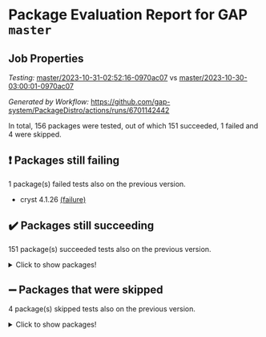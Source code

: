 # Package Evaluation Report for GAP `master`

## Job Properties

*Testing:* [master/2023-10-31-02:52:16-0970ac07](https://github.com/gap-system/PackageDistro/blob/data/reports/master/2023-10-31-02:52:16-0970ac07) vs [master/2023-10-30-03:00:01-0970ac07](https://github.com/gap-system/PackageDistro/blob/data/reports/master/2023-10-30-03:00:01-0970ac07)

*Generated by Workflow:* https://github.com/gap-system/PackageDistro/actions/runs/6701142442

In total, 156 packages were tested, out of which 151 succeeded, 1 failed and 4 were skipped.

## :exclamation: Packages still failing

1 package(s) failed tests also on the previous version.
- cryst 4.1.26 [(failure)](https://github.com/gap-system/PackageDistro/actions/runs/6701142442/job/18208557741)

## :heavy_check_mark: Packages still succeeding

151 package(s) succeeded tests also on the previous version.
<details><summary>Click to show packages!</summary>

- 4ti2interface 2023.02-04 [(success)](https://github.com/gap-system/PackageDistro/actions/runs/6701142442/job/18208552980)
- ace 5.6.2 [(success)](https://github.com/gap-system/PackageDistro/actions/runs/6701142442/job/18208553096)
- aclib 1.3.2 [(success)](https://github.com/gap-system/PackageDistro/actions/runs/6701142442/job/18208553197)
- agt 0.3.1 [(success)](https://github.com/gap-system/PackageDistro/actions/runs/6701142442/job/18208553282)
- alnuth 3.2.1 [(success)](https://github.com/gap-system/PackageDistro/actions/runs/6701142442/job/18208553363)
- anupq 3.3.0 [(success)](https://github.com/gap-system/PackageDistro/actions/runs/6701142442/job/18208553471)
- atlasrep 2.1.7 [(success)](https://github.com/gap-system/PackageDistro/actions/runs/6701142442/job/18208553573)
- autodoc 2023.06.19 [(success)](https://github.com/gap-system/PackageDistro/actions/runs/6701142442/job/18208553712)
- automata 1.15 [(success)](https://github.com/gap-system/PackageDistro/actions/runs/6701142442/job/18208554839)
- automgrp 1.3.2 [(success)](https://github.com/gap-system/PackageDistro/actions/runs/6701142442/job/18208555061)
- autpgrp 1.11 [(success)](https://github.com/gap-system/PackageDistro/actions/runs/6701142442/job/18208555205)
- cap 2023.10-07 [(success)](https://github.com/gap-system/PackageDistro/actions/runs/6701142442/job/18208555694)
- caratinterface 2.3.5 [(success)](https://github.com/gap-system/PackageDistro/actions/runs/6701142442/job/18208556123)
- cddinterface 2022.11.01 [(success)](https://github.com/gap-system/PackageDistro/actions/runs/6701142442/job/18208556470)
- circle 1.6.6 [(success)](https://github.com/gap-system/PackageDistro/actions/runs/6701142442/job/18208556582)
- classicpres 1.22 [(success)](https://github.com/gap-system/PackageDistro/actions/runs/6701142442/job/18208556703)
- cohomolo 1.6.11 [(success)](https://github.com/gap-system/PackageDistro/actions/runs/6701142442/job/18208556854)
- congruence 1.2.5 [(success)](https://github.com/gap-system/PackageDistro/actions/runs/6701142442/job/18208557001)
- corelg 1.56 [(success)](https://github.com/gap-system/PackageDistro/actions/runs/6701142442/job/18208557161)
- crime 1.6 [(success)](https://github.com/gap-system/PackageDistro/actions/runs/6701142442/job/18208557322)
- crisp 1.4.6 [(success)](https://github.com/gap-system/PackageDistro/actions/runs/6701142442/job/18208557474)
- crypting 0.10.4 [(success)](https://github.com/gap-system/PackageDistro/actions/runs/6701142442/job/18208557618)
- crystcat 1.1.10 [(success)](https://github.com/gap-system/PackageDistro/actions/runs/6701142442/job/18208557919)
- ctbllib 1.3.6 [(success)](https://github.com/gap-system/PackageDistro/actions/runs/6701142442/job/18208558072)
- cubefree 1.19 [(success)](https://github.com/gap-system/PackageDistro/actions/runs/6701142442/job/18208558226)
- curlinterface 2.3.2 [(success)](https://github.com/gap-system/PackageDistro/actions/runs/6701142442/job/18208558367)
- cvec 2.8.1 [(success)](https://github.com/gap-system/PackageDistro/actions/runs/6701142442/job/18208558525)
- datastructures 0.3.0 [(success)](https://github.com/gap-system/PackageDistro/actions/runs/6701142442/job/18208558745)
- deepthought 1.0.6 [(success)](https://github.com/gap-system/PackageDistro/actions/runs/6701142442/job/18208558959)
- design 1.8 [(success)](https://github.com/gap-system/PackageDistro/actions/runs/6701142442/job/18208559141)
- difsets 2.3.1 [(success)](https://github.com/gap-system/PackageDistro/actions/runs/6701142442/job/18208559301)
- digraphs 1.6.3 [(success)](https://github.com/gap-system/PackageDistro/actions/runs/6701142442/job/18208559471)
- edim 1.3.7 [(success)](https://github.com/gap-system/PackageDistro/actions/runs/6701142442/job/18208559634)
- example 4.3.4 [(success)](https://github.com/gap-system/PackageDistro/actions/runs/6701142442/job/18208559939)
- examplesforhomalg 2023.10-01 [(success)](https://github.com/gap-system/PackageDistro/actions/runs/6701142442/job/18208560047)
- factint 1.6.3 [(success)](https://github.com/gap-system/PackageDistro/actions/runs/6701142442/job/18208560205)
- ferret 1.0.9 [(success)](https://github.com/gap-system/PackageDistro/actions/runs/6701142442/job/18208560372)
- fga 1.5.0 [(success)](https://github.com/gap-system/PackageDistro/actions/runs/6701142442/job/18208560558)
- fining 1.5.6 [(success)](https://github.com/gap-system/PackageDistro/actions/runs/6701142442/job/18208560771)
- float 1.0.3 [(success)](https://github.com/gap-system/PackageDistro/actions/runs/6701142442/job/18208560930)
- format 1.4.3 [(success)](https://github.com/gap-system/PackageDistro/actions/runs/6701142442/job/18208561113)
- forms 1.2.9 [(success)](https://github.com/gap-system/PackageDistro/actions/runs/6701142442/job/18208561272)
- fplsa 1.2.6 [(success)](https://github.com/gap-system/PackageDistro/actions/runs/6701142442/job/18208561434)
- fr 2.4.12 [(success)](https://github.com/gap-system/PackageDistro/actions/runs/6701142442/job/18208561567)
- francy 2.0.3 [(success)](https://github.com/gap-system/PackageDistro/actions/runs/6701142442/job/18208561736)
- fwtree 1.3 [(success)](https://github.com/gap-system/PackageDistro/actions/runs/6701142442/job/18208561941)
- gapdoc 1.6.6 [(success)](https://github.com/gap-system/PackageDistro/actions/runs/6701142442/job/18208562091)
- gauss 2023.02-04 [(success)](https://github.com/gap-system/PackageDistro/actions/runs/6701142442/job/18208562287)
- gaussforhomalg 2023.10-01 [(success)](https://github.com/gap-system/PackageDistro/actions/runs/6701142442/job/18208562443)
- gbnp 1.0.5 [(success)](https://github.com/gap-system/PackageDistro/actions/runs/6701142442/job/18208562597)
- generalizedmorphismsforcap 2023.08-02 [(success)](https://github.com/gap-system/PackageDistro/actions/runs/6701142442/job/18208562731)
- genss 1.6.8 [(success)](https://github.com/gap-system/PackageDistro/actions/runs/6701142442/job/18208562885)
- gradedmodules 2023.09-01 [(success)](https://github.com/gap-system/PackageDistro/actions/runs/6701142442/job/18208563040)
- gradedringforhomalg 2023.08-01 [(success)](https://github.com/gap-system/PackageDistro/actions/runs/6701142442/job/18208563167)
- grape 4.9.0 [(success)](https://github.com/gap-system/PackageDistro/actions/runs/6701142442/job/18208563280)
- groupoids 1.73 [(success)](https://github.com/gap-system/PackageDistro/actions/runs/6701142442/job/18208563386)
- grpconst 2.6.4 [(success)](https://github.com/gap-system/PackageDistro/actions/runs/6701142442/job/18208563505)
- guarana 0.96.3 [(success)](https://github.com/gap-system/PackageDistro/actions/runs/6701142442/job/18208563660)
- guava 3.18 [(success)](https://github.com/gap-system/PackageDistro/actions/runs/6701142442/job/18208563772)
- hap 1.60 [(success)](https://github.com/gap-system/PackageDistro/actions/runs/6701142442/job/18208563871)
- hapcryst 0.1.15 [(success)](https://github.com/gap-system/PackageDistro/actions/runs/6701142442/job/18208563969)
- hecke 1.5.3 [(success)](https://github.com/gap-system/PackageDistro/actions/runs/6701142442/job/18208564068)
- help 3.5 [(success)](https://github.com/gap-system/PackageDistro/actions/runs/6701142442/job/18208564189)
- homalg 2023.10-01 [(success)](https://github.com/gap-system/PackageDistro/actions/runs/6701142442/job/18208564300)
- homalgtocas 2023.08-01 [(success)](https://github.com/gap-system/PackageDistro/actions/runs/6701142442/job/18208564401)
- idrel 2.45 [(success)](https://github.com/gap-system/PackageDistro/actions/runs/6701142442/job/18208564513)
- images 1.3.1 [(success)](https://github.com/gap-system/PackageDistro/actions/runs/6701142442/job/18208564601)
- intpic 0.3.0 [(success)](https://github.com/gap-system/PackageDistro/actions/runs/6701142442/job/18208564704)
- io 4.8.2 [(success)](https://github.com/gap-system/PackageDistro/actions/runs/6701142442/job/18208564790)
- io_forhomalg 2023.02-04 [(success)](https://github.com/gap-system/PackageDistro/actions/runs/6701142442/job/18208564895)
- irredsol 1.4.4 [(success)](https://github.com/gap-system/PackageDistro/actions/runs/6701142442/job/18208564993)
- json 2.1.1 [(success)](https://github.com/gap-system/PackageDistro/actions/runs/6701142442/job/18208565085)
- jupyterkernel 1.5.0 [(success)](https://github.com/gap-system/PackageDistro/actions/runs/6701142442/job/18208565185)
- jupyterviz 1.5.6 [(success)](https://github.com/gap-system/PackageDistro/actions/runs/6701142442/job/18208565291)
- kan 1.36 [(success)](https://github.com/gap-system/PackageDistro/actions/runs/6701142442/job/18208565388)
- kbmag 1.5.11 [(success)](https://github.com/gap-system/PackageDistro/actions/runs/6701142442/job/18208565502)
- laguna 3.9.6 [(success)](https://github.com/gap-system/PackageDistro/actions/runs/6701142442/job/18208565592)
- liealgdb 2.2.1 [(success)](https://github.com/gap-system/PackageDistro/actions/runs/6701142442/job/18208565681)
- liepring 2.8 [(success)](https://github.com/gap-system/PackageDistro/actions/runs/6701142442/job/18208565803)
- liering 2.4.2 [(success)](https://github.com/gap-system/PackageDistro/actions/runs/6701142442/job/18208565895)
- linearalgebraforcap 2023.10-04 [(success)](https://github.com/gap-system/PackageDistro/actions/runs/6701142442/job/18208565983)
- localizeringforhomalg 2023.10-01 [(success)](https://github.com/gap-system/PackageDistro/actions/runs/6701142442/job/18208566084)
- loops 3.4.3 [(success)](https://github.com/gap-system/PackageDistro/actions/runs/6701142442/job/18208566180)
- lpres 1.0.3 [(success)](https://github.com/gap-system/PackageDistro/actions/runs/6701142442/job/18208566257)
- majoranaalgebras 1.5.1 [(success)](https://github.com/gap-system/PackageDistro/actions/runs/6701142442/job/18208566359)
- mapclass 1.4.6 [(success)](https://github.com/gap-system/PackageDistro/actions/runs/6701142442/job/18208566458)
- matgrp 0.70 [(success)](https://github.com/gap-system/PackageDistro/actions/runs/6701142442/job/18208566586)
- matricesforhomalg 2023.10-01 [(success)](https://github.com/gap-system/PackageDistro/actions/runs/6701142442/job/18208566711)
- modisom 2.5.4 [(success)](https://github.com/gap-system/PackageDistro/actions/runs/6701142442/job/18208566839)
- modulepresentationsforcap 2023.10-01 [(success)](https://github.com/gap-system/PackageDistro/actions/runs/6701142442/job/18208566956)
- modules 2023.10-01 [(success)](https://github.com/gap-system/PackageDistro/actions/runs/6701142442/job/18208567053)
- monoidalcategories 2023.10-01 [(success)](https://github.com/gap-system/PackageDistro/actions/runs/6701142442/job/18208567153)
- nconvex 2022.09-01 [(success)](https://github.com/gap-system/PackageDistro/actions/runs/6701142442/job/18208567268)
- nilmat 1.4.2 [(success)](https://github.com/gap-system/PackageDistro/actions/runs/6701142442/job/18208567358)
- nock 1.5 [(success)](https://github.com/gap-system/PackageDistro/actions/runs/6701142442/job/18208567469)
- normalizinterface 1.3.6 [(success)](https://github.com/gap-system/PackageDistro/actions/runs/6701142442/job/18208567564)
- nq 2.5.10 [(success)](https://github.com/gap-system/PackageDistro/actions/runs/6701142442/job/18208567700)
- numericalsgps 1.3.1 [(success)](https://github.com/gap-system/PackageDistro/actions/runs/6701142442/job/18208567832)
- openmath 11.5.3 [(success)](https://github.com/gap-system/PackageDistro/actions/runs/6701142442/job/18208567943)
- orb 4.9.0 [(success)](https://github.com/gap-system/PackageDistro/actions/runs/6701142442/job/18208568044)
- packagemanager 1.4.1 [(success)](https://github.com/gap-system/PackageDistro/actions/runs/6701142442/job/18208568147)
- patternclass 2.4.3 [(success)](https://github.com/gap-system/PackageDistro/actions/runs/6701142442/job/18208568259)
- permut 2.0.4 [(success)](https://github.com/gap-system/PackageDistro/actions/runs/6701142442/job/18208568372)
- polenta 1.3.10 [(success)](https://github.com/gap-system/PackageDistro/actions/runs/6701142442/job/18208568496)
- polymaking 0.8.7 [(success)](https://github.com/gap-system/PackageDistro/actions/runs/6701142442/job/18208568608)
- primgrp 3.4.4 [(success)](https://github.com/gap-system/PackageDistro/actions/runs/6701142442/job/18208568724)
- profiling 2.5.4 [(success)](https://github.com/gap-system/PackageDistro/actions/runs/6701142442/job/18208568876)
- qpa 1.34 [(success)](https://github.com/gap-system/PackageDistro/actions/runs/6701142442/job/18208569024)
- quagroup 1.8.3 [(success)](https://github.com/gap-system/PackageDistro/actions/runs/6701142442/job/18208569149)
- radiroot 2.9 [(success)](https://github.com/gap-system/PackageDistro/actions/runs/6701142442/job/18208569270)
- rcwa 4.7.1 [(success)](https://github.com/gap-system/PackageDistro/actions/runs/6701142442/job/18208569402)
- rds 1.8 [(success)](https://github.com/gap-system/PackageDistro/actions/runs/6701142442/job/18208569545)
- recog 1.4.2 [(success)](https://github.com/gap-system/PackageDistro/actions/runs/6701142442/job/18208569692)
- repndecomp 1.3.0 [(success)](https://github.com/gap-system/PackageDistro/actions/runs/6701142442/job/18208569834)
- repsn 3.1.1 [(success)](https://github.com/gap-system/PackageDistro/actions/runs/6701142442/job/18208569953)
- resclasses 4.7.3 [(success)](https://github.com/gap-system/PackageDistro/actions/runs/6701142442/job/18208570098)
- ringsforhomalg 2023.09-01 [(success)](https://github.com/gap-system/PackageDistro/actions/runs/6701142442/job/18208570239)
- sco 2023.08-01 [(success)](https://github.com/gap-system/PackageDistro/actions/runs/6701142442/job/18208570382)
- scscp 2.4.1 [(success)](https://github.com/gap-system/PackageDistro/actions/runs/6701142442/job/18208570509)
- semigroups 5.3.2 [(success)](https://github.com/gap-system/PackageDistro/actions/runs/6701142442/job/18208570635)
- sglppow 2.3 [(success)](https://github.com/gap-system/PackageDistro/actions/runs/6701142442/job/18208570769)
- sgpviz 0.999.5 [(success)](https://github.com/gap-system/PackageDistro/actions/runs/6701142442/job/18208570889)
- simpcomp 2.1.14 [(success)](https://github.com/gap-system/PackageDistro/actions/runs/6701142442/job/18208571011)
- singular 2023.02.09 [(success)](https://github.com/gap-system/PackageDistro/actions/runs/6701142442/job/18208571127)
- sl2reps 1.1 [(success)](https://github.com/gap-system/PackageDistro/actions/runs/6701142442/job/18208571255)
- sla 1.5.3 [(success)](https://github.com/gap-system/PackageDistro/actions/runs/6701142442/job/18208571389)
- smallgrp 1.5.3 [(success)](https://github.com/gap-system/PackageDistro/actions/runs/6701142442/job/18208571523)
- smallsemi 0.6.13 [(success)](https://github.com/gap-system/PackageDistro/actions/runs/6701142442/job/18208571669)
- sonata 2.9.6 [(success)](https://github.com/gap-system/PackageDistro/actions/runs/6701142442/job/18208571809)
- sophus 1.27 [(success)](https://github.com/gap-system/PackageDistro/actions/runs/6701142442/job/18208571945)
- sotgrps 1.2 [(success)](https://github.com/gap-system/PackageDistro/actions/runs/6701142442/job/18208572101)
- spinsym 1.5.2 [(success)](https://github.com/gap-system/PackageDistro/actions/runs/6701142442/job/18208572243)
- standardff 1.0 [(success)](https://github.com/gap-system/PackageDistro/actions/runs/6701142442/job/18208572421)
- symbcompcc 1.3.2 [(success)](https://github.com/gap-system/PackageDistro/actions/runs/6701142442/job/18208572550)
- thelma 1.3 [(success)](https://github.com/gap-system/PackageDistro/actions/runs/6701142442/job/18208572731)
- tomlib 1.2.9 [(success)](https://github.com/gap-system/PackageDistro/actions/runs/6701142442/job/18208573280)
- toolsforhomalg 2023.10-01 [(success)](https://github.com/gap-system/PackageDistro/actions/runs/6701142442/job/18208573459)
- toric 1.9.5 [(success)](https://github.com/gap-system/PackageDistro/actions/runs/6701142442/job/18208573625)
- toricvarieties 2022.07.13 [(success)](https://github.com/gap-system/PackageDistro/actions/runs/6701142442/job/18208573805)
- transgrp 3.6.4 [(success)](https://github.com/gap-system/PackageDistro/actions/runs/6701142442/job/18208573977)
- ugaly 4.1.3 [(success)](https://github.com/gap-system/PackageDistro/actions/runs/6701142442/job/18208574158)
- unipot 1.5 [(success)](https://github.com/gap-system/PackageDistro/actions/runs/6701142442/job/18208574327)
- unitlib 4.2.0 [(success)](https://github.com/gap-system/PackageDistro/actions/runs/6701142442/job/18208574504)
- utils 0.84 [(success)](https://github.com/gap-system/PackageDistro/actions/runs/6701142442/job/18208574684)
- uuid 0.7 [(success)](https://github.com/gap-system/PackageDistro/actions/runs/6701142442/job/18208574836)
- walrus 0.9991 [(success)](https://github.com/gap-system/PackageDistro/actions/runs/6701142442/job/18208574974)
- wedderga 4.10.4 [(success)](https://github.com/gap-system/PackageDistro/actions/runs/6701142442/job/18208575144)
- xmod 2.91 [(success)](https://github.com/gap-system/PackageDistro/actions/runs/6701142442/job/18208575308)
- xmodalg 1.23 [(success)](https://github.com/gap-system/PackageDistro/actions/runs/6701142442/job/18208575466)
- yangbaxter 0.10.3 [(success)](https://github.com/gap-system/PackageDistro/actions/runs/6701142442/job/18208575615)
- zeromqinterface 0.14 [(success)](https://github.com/gap-system/PackageDistro/actions/runs/6701142442/job/18208575764)
</details>

## :heavy_minus_sign: Packages that were skipped

4 package(s) skipped tests also on the previous version.
<details><summary>Click to show packages!</summary>

- browse 1.8.21 [(skipped)](https://github.com/gap-system/PackageDistro/actions/runs/6701142442/job/18208120211)
- itc 1.5.1 [(skipped)](https://github.com/gap-system/PackageDistro/actions/runs/6701142442/job/18208120211)
- polycyclic 2.16 [(skipped)](https://github.com/gap-system/PackageDistro/actions/runs/6701142442/job/18208120211)
- xgap 4.31 [(skipped)](https://github.com/gap-system/PackageDistro/actions/runs/6701142442/job/18208120211)
</details>


